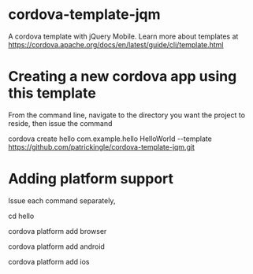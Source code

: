 # cordova-template-jqm
A cordova template with jQuery Mobile. Learn more about templates at https://cordova.apache.org/docs/en/latest/guide/cli/template.html

# Creating a new cordova app using this template

From the command line, navigate to the directory you want the project to reside, then issue the command

cordova create hello com.example.hello HelloWorld --template https://github.com/patrickingle/cordova-template-jqm.git

# Adding platform support

Issue each command separately,

cd hello

cordova platform add browser

cordova platform add android

cordova platform add ios
